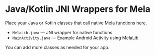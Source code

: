# Java/Kotlin JNI Wrappers for Mela

Place your Java or Kotlin classes that call native Mela functions here.

- `MelaLib.java` — JNI wrapper for native functions
- `MainActivity.java` — Example Android Activity using MelaLib

You can add more classes as needed for your app.
